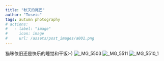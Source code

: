 ```yaml
---
title: "秋天的尾巴"
author: "Toseic"
tags: autumn photography
# actions:
#   - label: "image"
#     icon: image
#     url: /assets/post_images/a001.png
---
```

猫咪依旧还是快乐的睡觉和干饭:-)
![_MG_5503](https://user-images.githubusercontent.com/97432569/203974952-3a5591a1-9a91-43bc-b580-06af8ca44b67.JPG)
![_MG_5511](https://user-images.githubusercontent.com/97432569/203974974-0eb97183-128d-443a-b757-90ced9f7e2f0.JPG)
![_MG_5510_1](https://user-images.githubusercontent.com/97432569/203974989-538c1d2c-4fce-460f-8ac6-4d3e1e540182.JPG)
